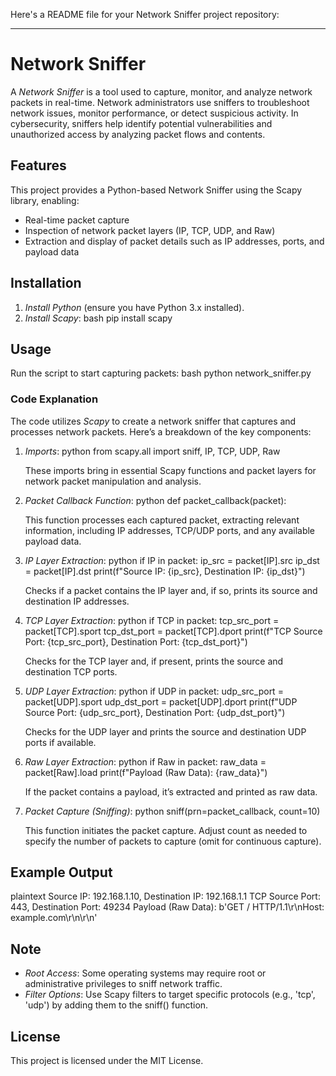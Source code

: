 Here's a README file for your Network Sniffer project repository:

---

# Network Sniffer

A *Network Sniffer* is a tool used to capture, monitor, and analyze network packets in real-time. Network administrators use sniffers to troubleshoot network issues, monitor performance, or detect suspicious activity. In cybersecurity, sniffers help identify potential vulnerabilities and unauthorized access by analyzing packet flows and contents.

## Features

This project provides a Python-based Network Sniffer using the Scapy library, enabling:
- Real-time packet capture
- Inspection of network packet layers (IP, TCP, UDP, and Raw)
- Extraction and display of packet details such as IP addresses, ports, and payload data

## Installation

1. *Install Python* (ensure you have Python 3.x installed).
2. *Install Scapy*:
    bash
    pip install scapy
    
   
## Usage

Run the script to start capturing packets:
bash
python network_sniffer.py


### Code Explanation

The code utilizes *Scapy* to create a network sniffer that captures and processes network packets. Here’s a breakdown of the key components:

1. *Imports*:
    python
    from scapy.all import sniff, IP, TCP, UDP, Raw
    
   These imports bring in essential Scapy functions and packet layers for network packet manipulation and analysis.

2. *Packet Callback Function*:
   python
   def packet_callback(packet):
   
   This function processes each captured packet, extracting relevant information, including IP addresses, TCP/UDP ports, and any available payload data.

3. *IP Layer Extraction*:
   python
   if IP in packet:
       ip_src = packet[IP].src
       ip_dst = packet[IP].dst
       print(f"Source IP: {ip_src}, Destination IP: {ip_dst}")
   
   Checks if a packet contains the IP layer and, if so, prints its source and destination IP addresses.

4. *TCP Layer Extraction*:
   python
   if TCP in packet:
       tcp_src_port = packet[TCP].sport
       tcp_dst_port = packet[TCP].dport
       print(f"TCP Source Port: {tcp_src_port}, Destination Port: {tcp_dst_port}")
   
   Checks for the TCP layer and, if present, prints the source and destination TCP ports.

5. *UDP Layer Extraction*:
   python
   if UDP in packet:
       udp_src_port = packet[UDP].sport
       udp_dst_port = packet[UDP].dport
       print(f"UDP Source Port: {udp_src_port}, Destination Port: {udp_dst_port}")
   
   Checks for the UDP layer and prints the source and destination UDP ports if available.

6. *Raw Layer Extraction*:
   python
   if Raw in packet:
       raw_data = packet[Raw].load
       print(f"Payload (Raw Data): {raw_data}")
   
   If the packet contains a payload, it’s extracted and printed as raw data.

7. *Packet Capture (Sniffing)*:
   python
   sniff(prn=packet_callback, count=10)
   
   This function initiates the packet capture. Adjust count as needed to specify the number of packets to capture (omit for continuous capture).

## Example Output

plaintext
Source IP: 192.168.1.10, Destination IP: 192.168.1.1
TCP Source Port: 443, Destination Port: 49234
Payload (Raw Data): b'GET / HTTP/1.1\r\nHost: example.com\r\n\r\n'


## Note

- *Root Access*: Some operating systems may require root or administrative privileges to sniff network traffic.
- *Filter Options*: Use Scapy filters to target specific protocols (e.g., 'tcp', 'udp') by adding them to the sniff() function.

## License

This project is licensed under the MIT License.
